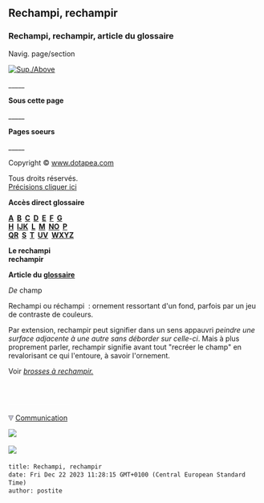 ## Rechampi, rechampir
### Rechampi, rechampir, article du glossaire
 Navig. page/section

[![Sup./Above](_derived/up_cmp_themenoir010_up.gif)](qr.html)

\_\_\_\_\_

**Sous cette page**

\_\_\_\_\_

**Pages soeurs**

\_\_\_\_\_

Copyright © www.dotapea.com

Tous droits réservés.  
[Précisions cliquer ici](droitscopie.html)

**Accès direct glossaire**

**[A](a.html)  [B](b.html)  [C](c.html)  [D](d.html)  [E](e.html)  [F](f.html)  [G](g.html)  
[H](h.html)  [IJK](ijk.html)  [L](l.html)  [M](m.html)  [NO](no.html)  [P](p.html)  
[QR](qr.html)  [S](s.html)  [T](t.html)  [UV](uv.html)  [WXYZ](wxyz.html)**

**Le rechampi  
rechampir**

**Article du [glossaire](glossaire.html)**

_De_ champ

Rechampi ou réchampi  : ornement ressortant d'un fond, parfois par un jeu de contraste de couleurs.

Par extension, rechampir peut signifier dans un sens appauvri _peindre une surface adjacente à une autre sans déborder sur celle-ci_. Mais à plus proprement parler, rechampir signifie avant tout "recréer le champ" en revalorisant ce qui l'entoure, à savoir l'ornement.

Voir _[brosses à rechampir.](pincformes.html#brossesarechampir)_



 

 ![](images/transparent122x1.gif)

![](images/flechebas.gif) [Communication](http://www.artrealite.com/annonceurs.htm) 

[![](https://cbonvin.fr/sites/regie.artrealite.com/visuels/campagne1.png)](index-2.html#20131014)

![](https://cbonvin.fr/sites/regie.artrealite.com/visuels/campagne2.png)
```
title: Rechampi, rechampir
date: Fri Dec 22 2023 11:28:15 GMT+0100 (Central European Standard Time)
author: postite
```
